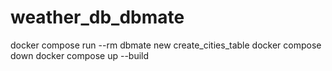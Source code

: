 # weather_db_dbmate

docker compose run --rm dbmate new create_cities_table
docker compose down
docker compose up --build
